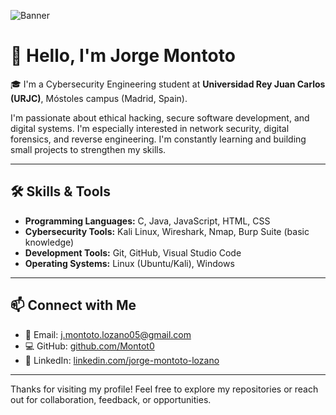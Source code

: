 ![Banner](https://intertronic.es/wp/wp-content/uploads/2019/06/ciberseguridad.jpg)



# 👋 Hello, I'm Jorge Montoto

🎓 I'm a Cybersecurity Engineering student at **Universidad Rey Juan Carlos (URJC)**, Móstoles campus (Madrid, Spain).

I'm passionate about ethical hacking, secure software development, and digital systems. I'm especially interested in network security, digital forensics, and reverse engineering. I'm constantly learning and building small projects to strengthen my skills.

---

## 🛠️ Skills & Tools

- **Programming Languages:** C, Java, JavaScript, HTML, CSS  
- **Cybersecurity Tools:** Kali Linux, Wireshark, Nmap, Burp Suite (basic knowledge)  
- **Development Tools:** Git, GitHub, Visual Studio Code  
- **Operating Systems:** Linux (Ubuntu/Kali), Windows

---

## 📫 Connect with Me

- 📧 Email: [j.montoto.lozano05@gmail.com](mailto:j.montoto.lozano05@gmail.com)
- 💻 GitHub: [github.com/Montot0](https://github.com/Montot0)
- 💼 LinkedIn: [linkedin.com/jorge-montoto-lozano](https://www.linkedin.com/in/jorge-montoto-lozano-a5017336a/)

---

Thanks for visiting my profile! Feel free to explore my repositories or reach out for collaboration, feedback, or opportunities.

